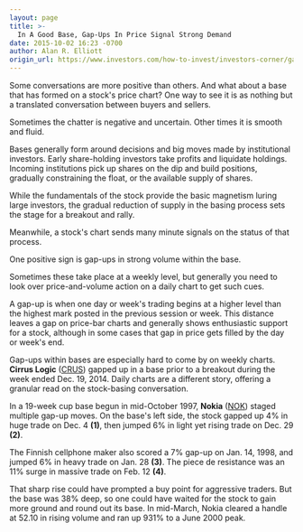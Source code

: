 ```yaml
---
layout: page
title: >-
  In A Good Base, Gap-Ups In Price Signal Strong Demand
date: 2015-10-02 16:23 -0700
author: Alan R. Elliott
origin_url: https://www.investors.com/how-to-invest/investors-corner/gap-up-moves-are-positive
---
```





Some conversations are more positive than others. And what about a base that has formed on a stock's price chart? One way to see it is as nothing but a translated conversation between buyers and sellers.


Sometimes the chatter is negative and uncertain. Other times it is smooth and fluid.


Bases generally form around decisions and big moves made by institutional investors. Early share-holding investors take profits and liquidate holdings. Incoming institutions pick up shares on the dip and build positions, gradually constraining the float, or the available supply of shares.


While the fundamentals of the stock provide the basic magnetism luring large investors, the gradual reduction of supply in the basing process sets the stage for a breakout and rally.


Meanwhile, a stock's chart sends many minute signals on the status of that process.


One positive sign is gap-ups in strong volume within the base.


Sometimes these take place at a weekly level, but generally you need to look over price-and-volume action on a daily chart to get such cues.


A gap-up is when one day or week's trading begins at a higher level than the highest mark posted in the previous session or week. This distance leaves a gap on price-bar charts and generally shows enthusiastic support for a stock, although in some cases that gap in price gets filled by the day or week's end.


Gap-ups within bases are especially hard to come by on weekly charts. **Cirrus Logic** ([CRUS](https://research.investors.com/quote.aspx?symbol=CRUS)) gapped up in a base prior to a breakout during the week ended Dec. 19, 2014. Daily charts are a different story, offering a granular read on the stock-basing conversation.


In a 19-week cup base begun in mid-October 1997, **Nokia** ([NOK](https://research.investors.com/quote.aspx?symbol=NOK)) staged multiple gap-up moves. On the base's left side, the stock gapped up 4% in huge trade on Dec. 4 **(1)**, then jumped 6% in light yet rising trade on Dec. 29 **(2)**.


The Finnish cellphone maker also scored a 7% gap-up on Jan. 14, 1998, and jumped 6% in heavy trade on Jan. 28 **(3)**. The piece de resistance was an 11% surge in massive trade on Feb. 12 **(4)**.


That sharp rise could have prompted a buy point for aggressive traders. But the base was 38% deep, so one could have waited for the stock to gain more ground and round out its base. In mid-March, Nokia cleared a handle at 52.10 in rising volume and ran up 931% to a June 2000 peak.




